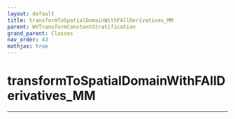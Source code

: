 ```yaml
---
layout: default
title: transformToSpatialDomainWithFAllDerivatives_MM
parent: WVTransformConstantStratification
grand_parent: Classes
nav_order: 43
mathjax: true
---
```


#  transformToSpatialDomainWithFAllDerivatives_MM




---

